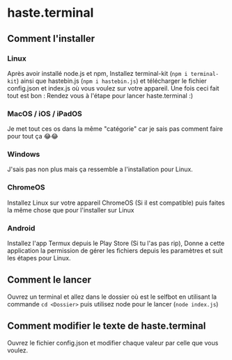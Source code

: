 # haste.terminal

## Comment l'installer


### Linux

Après avoir installé node.js et npm, Installez terminal-kit (`npm i terminal-kit`) ainsi que hastebin.js (`npm i hastebin.js`) et télécharger le fichier config.json et index.js où vous voulez sur votre appareil. Une fois ceci fait tout est bon : Rendez vous à l'étape pour lancer haste.terminal :)

### MacOS / iOS / iPadOS

Je met tout ces os dans la même "catégorie" car je sais pas comment faire pour tout ça 😂😂

### Windows

J'sais pas non plus mais ça ressemble a l'installation pour Linux.

### ChromeOS

Installez Linux sur votre appareil ChromeOS (Si il est compatible) puis faites la même chose que pour l'installer sur Linux

### Android

Installez l'app Termux depuis le Play Store (Si tu l'as pas rip), Donne a cette application la permission de gérer les fichiers depuis les paramètres et suit les étapes pour Linux.


## Comment le lancer

Ouvrez un terminal et allez dans le dossier où est le selfbot en utilisant la commande `cd <Dossier>` puis utilisez node pour le lancer (`node index.js`)


## Comment modifier le texte de haste.terminal

Ouvrez le fichier config.json et modifier chaque valeur par celle que vous voulez.
